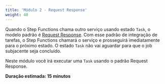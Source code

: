 ```yaml
---
title: 'Módulo 2 - Request Response'
weight: 40
---
```


Quando o Step Functions chama outro serviço usando estado `Task`, o modelo padrão é [Request Response](https://docs.aws.amazon.com/pt_br/step-functions/latest/dg/connect-to-resource.html#connect-default). Com esse padrão de integração de tarefas, o Step Functions chamará o serviço e prosseguirá imediatamente para o próximo estado. O estado `Task` não vai aguardar para que o job subjacente seja concluído.

Neste módulo você irá executar uma `Task` usando o padrão Request Response.

**Duração estimada: 15 minutos**
